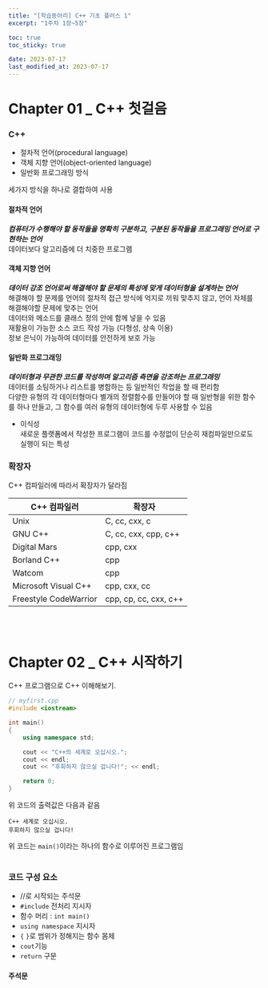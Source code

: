 ```yaml
---
title: "[학습동아리] C++ 기초 플러스 1"
excerpt: "1주차 1장~5장"

toc: true
toc_sticky: true

date: 2023-07-17
last_modified_at: 2023-07-17 
---
```

# Chapter 01 _ C++ 첫걸음
### C++
* 절차적 언어(procedural language)
* 객체 지향 언어(object-oriented language)
* 일반화 프로그래밍 방식

세가지 방식을 하나로 결합하여 사용
<br>

#### 절차적 언어   
***컴퓨터가 수행해야 할 동작들을 명확히 구분하고, 구분된 동작들을 프로그래밍 언어로 구현하는 언어***   
데이터보다 알고리즘에 더 치중한 프로그램 <br>

#### 객체 지향 언어   
***데이터 강조 언어로써 해결해야 할 문제의 특성에 맞게 데이터형을 설계하는 언어***   
해결해야 할 문제를 언어의 절차적 접근 방식에 억지로 끼워 맞추지 않고, 언어 
자체를 해결해야할 문제에 맞추는 언어   
데이터와 메소드를 클래스 정의 안에 함께 넣을 수 있음   
재활용이 가능한 소스 코드 작성 가능 (다형성, 상속 이용)   
정보 은닉이 가능하여 데이터를 안전하게 보호 가능   <br>

#### 일반화 프로그래밍   
***데이터형과 무관한 코드를 작성하며 알고리즘 측면을 강조하는 프로그래밍***   
데이터를 소팅하거나 리스트를 병합하는 등 일반적인 작업을 할 때 편리함   
다양한 유형의 각 데이터형마다 별개의 정렬함수를 만들어야 할 때 일반형을 위한 함수를 하나 만들고, 그 함수를 여러 유형의 데이터형에 두루 사용할 수 있음   <br>

* 이식성   
새로운 플랫폼에서 작성한 프로그램이 코드를 수정없이 단순히 재컴파일만으로도 실행이 되는 특성
   <br>
   
### 확장자
C++ 컴파일러에 따라서 확장자가 달라짐


|C++ 컴파일러|확장자|
|------------|-----|
|Unix|C, cc, cxx, c|
|GNU C++|C, cc, cxx, cpp, c++|
|Digital Mars|cpp, cxx|
|Borland C++|cpp|
|Watcom|cpp|
|Microsoft Visual C++|cpp, cxx, cc|
|Freestyle CodeWarrior|cpp, cp, cc, cxx, c++|

<br><br>

# Chapter 02 _ C++ 시작하기

C++ 프로그램으로 C++ 이해해보기.

```C++
// myfirst.cpp
#include <iostream>

int main()
{
    using namespace std;

    cout << "C++의 세계로 오십시오.";
    cout << endl;
    cout << "후회하지 않으실 겁니다!"; << endl;

    return 0;
}
```

위 코드의 출력값은 다음과 같음   

    C++ 세계로 오십시오.
    후회하지 않으실 겁니다!

위 코드는 `main()`이라는 하나의 함수로 이루어진 프로그램임   
<br>
### 코드 구성 요소
* //로 시작되는 주석문
* `#include` 전처리 지시자
* 함수 머리 : `int main()`
* `using namespace` 지시자
* `{` `}`로 범위가 정해지는 함수 몸체
* `cout`기능
* `return` 구문

#### 주석문   

